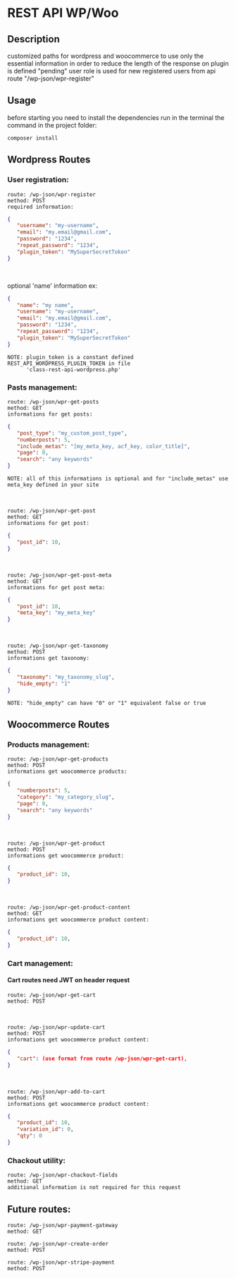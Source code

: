 # REST API WP/Woo

## Description
customized paths for wordpress and woocommerce to use only the essential information in order to reduce the length of the response
on plugin is defined "pending" user role is used for new registered users from api route "/wp-json/wpr-register"


## Usage
before starting you need to install the dependencies run in the terminal the command in the project folder:

    composer install

## Wordpress Routes

### User registration:

    route: /wp-json/wpr-register
    method: POST
    required information:
```JSON
{
   "username": "my-username",
   "email": "my.email@gmail.com",
   "password": "1234",
   "repeat_password": "1234",
   "plugin_token": "MySuperSecretToken"
}
```
<br />

optional 'name' information ex:
```JSON
{
   "name": "my name",
   "username": "my-username",
   "email": "my.email@gmail.com",
   "password": "1234",
   "repeat_password": "1234",
   "plugin_token": "MySuperSecretToken"
}
```
    NOTE: plugin_token is a constant defined REST_API_WORDPRESS_PLUGIN_TOKEN in file
          'class-rest-api-wordpress.php'

### Pasts management:
    route: /wp-json/wpr-get-posts
    method: GET
    informations for get posts:
```JSON
{
   "post_type": "my_custom_post_type",
   "numberposts": 5,
   "include_metas": "[my_meta_key, acf_key, color_title]",
   "page": 0,
   "search": "any keywords"
}
```
    NOTE: all of this informations is optional and for "include_metas" use meta_key defined in your site
<br />

    route: /wp-json/wpr-get-post
    method: GET
    informations for get post:
```JSON
{
   "post_id": 10,
}
```
<br />

    route: /wp-json/wpr-get-post-meta
    method: GET
    informations for get post meta:
```JSON
{
   "post_id": 10,
   "meta_key": "my_meta_key"
}
```
<br />

    route: /wp-json/wpr-get-taxonomy
    method: POST
    informations get taxonomy:
```JSON
{
   "taxonomy": "my_taxonomy_slug",
   "hide_empty": "1"
}
```
    NOTE: "hide_empty" can have "0" or "1" equivalent false or true

## Woocommerce Routes
### Products management:
    route: /wp-json/wpr-get-products
    method: POST
    informations get woocommerce products:
```JSON
{
   "numberposts": 5,
   "category": "my_category_slug",
   "page": 0,
   "search": "any keywords"
}
```
<br />

    route: /wp-json/wpr-get-product
    method: POST
    informations get woocommerce product:
```JSON
{
   "product_id": 10,
}
```
<br />

    route: /wp-json/wpr-get-product-content
    method: GET
    informations get woocommerce product content:
```JSON
{
   "product_id": 10,
}
```
### Cart management:
#### Cart routes need JWT on header request 
    route: /wp-json/wpr-get-cart
    method: POST
<br />

    route: /wp-json/wpr-update-cart
    method: POST
    informations get woocommerce product content:
```JSON
{
   "cart": (use format from route /wp-json/wpr-get-cart),
}
```
<br />

    route: /wp-json/wpr-add-to-cart
    method: POST
    informations get woocommerce product content:
```JSON
{
   "product_id": 10,
   "variation_id": 0,
   "qty": 0
}
```

### Chackout utility:

    route: /wp-json/wpr-chackout-fields
    method: GET
    additional information is not required for this request 

## Future routes:

    route: /wp-json/wpr-payment-gateway
    method: GET
    
    route: /wp-json/wpr-create-order
    method: POST
    
    route: /wp-json/wpr-stripe-payment
    method: POST


